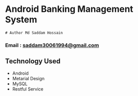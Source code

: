 # Android Banking Management System
```
# Author Md Saddam Hossain
```
### Email : saddam30061994@gmail.com

## Technology Used
- Android
- Metarial Design
- MySQL
- Restful Service
